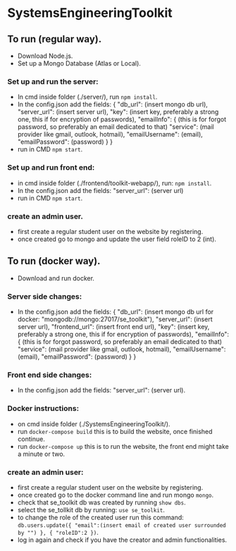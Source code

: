 # SystemsEngineeringToolkit

## To run (regular way).

- Download Node.js.
- Set up a Mongo Database (Atlas or Local).

### Set up and run the server:

- In cmd inside folder (./server/), run ```npm install```.
- In the config.json add the fields:
  {
      "db_url": (insert mongo db url),
      "server_url": (insert server url),
      "key": (insert key, preferably a strong one, this if for encryption of passwords),
      "emailInfo": { (this is for forgot password, so preferably an email dedicated to that)
          "service": (mail provider like gmail, outlook, hotmail),
          "emailUsername": (email),
          "emailPassword": (password)
      }
  }
- run in CMD ```npm start```.

### Set up and run front end:

- in cmd inside folder (./frontend/toolkit-webapp/), run: ```npm install```.
- In the config.json add the fields:
  "server_url": (server url)
- run in CMD ```npm start```.

### create an admin user.

- first create a regular student user on the website by registering.
- once created go to mongo and update the user field roleID to 2 (int).



## To run (docker way).

- Download and run docker.

### Server side changes:

- In the config.json add the fields:
  {
      "db_url": (insert mongo db url for docker: "mongodb://mongo:27017/se_toolkit"),
      "server_url": (insert server url),
      "frontend_url": (insert front end url),
      "key": (insert key, preferably a strong one, this if for encryption of passwords),
      "emailInfo": { (this is for forgot password, so preferably an email dedicated to that)
          "service": (mail provider like gmail, outlook, hotmail),
          "emailUsername": (email),
          "emailPassword": (password)
      }
  }


### Front end side changes:
- In the config.json add the fields:
  "server_url": (server url).

### Docker instructions:

- on cmd inside folder (./SystemsEngineeringToolkit/).
- run ```docker-compose build``` this is to build the website, once finished continue.
- run ```docker-compose up``` this is to run the website, the front end might take a minute or two.

### create an admin user:

- first create a regular student user on the website by registering.
- once created go to the docker command line and run mongo ```mongo```.
- check that se_toolkit db was created by running ```show dbs```.
- select the se_tollkit db by running: ```use se_toolkit```.
- to change the role of the created user run this command:
  ```db.users.update({ "email":(insert email of created user surrounded by "") }, { "roleID":2 })```.
- log in again and check if you have the creator and admin functionalities.

